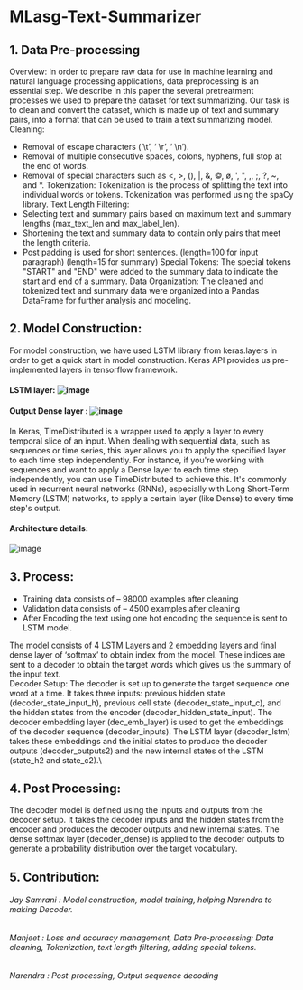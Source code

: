 # MLasg-Text-Summarizer
## 1. Data Pre-processing
Overview:
In order to prepare raw data for use in machine learning and natural language processing applications, data preprocessing is an essential step. We describe in this paper the several pretreatment processes we used to prepare the dataset for text summarizing. Our task is to clean and convert the dataset, which is made up of text and summary pairs, into a format that can be used to train a text summarizing model.
Cleaning: 
-	Removal of escape characters (‘\t’, ‘ \r’, ‘ \n’).
-	Removal of multiple consecutive spaces, colons, hyphens, full stop at the end of words.
-	Removal of special characters such as <, >, (), |, &, ©, ø, ', ", ,, ;, ?, ~, and *.
Tokenization:
	Tokenization is the process of splitting the text into individual words or tokens. Tokenization was performed using the spaCy library.
Text Length Filtering: 
-	Selecting text and summary pairs based on maximum text and summary lengths (max_text_len and max_label_len).
-	Shortening the text and summary data to contain only pairs that meet the length criteria.
- 	Post padding is used for short sentences. (length=100 for input paragraph) (length=15 for summary)
Special Tokens: 
The special tokens "START" and "END" were added to the summary data to indicate the start and end of a summary. 
Data Organization:
The cleaned and tokenized text and summary data were organized into a Pandas DataFrame for further analysis and modeling.

## 2. Model Construction:
For model construction, we have used LSTM library from keras.layers in order to get a quick start in model construction. Keras API provides us pre-implemented layers in tensorflow framework.
#### LSTM layer: ![image](https://github.com/JaySamrani/MLasg-Text-Summarizer/assets/111739529/971a9594-988d-4e11-b774-885dd685afe3)
#### Output Dense layer : ![image](https://github.com/JaySamrani/MLasg-Text-Summarizer/assets/111739529/03eba3f3-4de8-4dcb-adca-3d99dac7db27)

In Keras, TimeDistributed is a wrapper used to apply a layer to every temporal slice of an input. When dealing with sequential data, such as sequences or time series, this layer allows you to apply the specified layer to each time step independently. For instance, if you're working with sequences and want to apply a Dense layer to each time step independently, you can use TimeDistributed to achieve this. It's commonly used in recurrent neural networks (RNNs), especially with Long Short-Term Memory (LSTM) networks, to apply a certain layer (like Dense) to every time step's output.

#### Architecture details:
![image](https://github.com/JaySamrani/MLasg-Text-Summarizer/assets/111739529/9e5a357c-4d9a-450c-be48-71f3d5a11667)

## 3. Process:
- Training data consists of – 98000 examples after cleaning
- Validation data consists of – 4500 examples after cleaning
- After Encoding the text using one hot encoding the sequence is sent to LSTM model.

The model consists of 4 LSTM Layers and 2 embedding layers and final dense layer of ‘softmax’ to obtain index from the model. These indices are sent to a decoder to obtain the target words which gives us the summary of the input text. \
Decoder Setup: The decoder is set up to generate the target sequence one word at a time. It takes three inputs: previous hidden state (decoder_state_input_h), previous cell state (decoder_state_input_c), and the hidden states from the encoder (decoder_hidden_state_input). The decoder embedding layer (dec_emb_layer) is used to get the embeddings of the decoder sequence (decoder_inputs). The LSTM layer (decoder_lstm) takes these embeddings and the initial states to produce the decoder outputs (decoder_outputs2) and the new internal states of the LSTM (state_h2 and state_c2).\
## 4. Post Processing: 
The decoder model is defined using the inputs and outputs from the decoder setup. It takes the decoder inputs and the hidden states from the encoder and produces the decoder outputs and new internal states. The dense softmax layer (decoder_dense) is applied to the decoder outputs to generate a probability distribution over the target vocabulary.

## 5. Contribution:
###### Jay Samrani : Model construction, model training, helping Narendra to making Decoder. 
###### Manjeet : Loss and accuracy management, Data Pre-processing: Data cleaning, Tokenization, text length filtering, adding special tokens. 
###### Narendra : Post-processing, Output sequence decoding 
